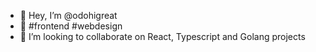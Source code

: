 - 👋 Hey, I’m @odohigreat
- 💫 #frontend #webdesign
- 👾 I’m looking to collaborate on React, Typescript and Golang projects
<!-- 📫 How to reach me --->

<!---
odohigreat/odohigreat is a ✨ special ✨ repository because its `README.md` (this file) appears on your GitHub profile.
You can click the Preview link to take a look at your changes.
--->
